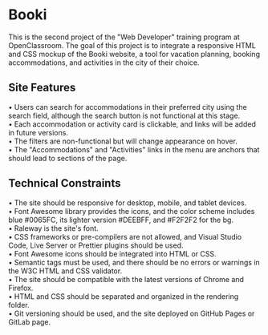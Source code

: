 # Booki
This is the second project of the "Web Developer" training program at OpenClassroom. The goal of this project is to integrate a responsive HTML and CSS mockup of the Booki website, a tool for vacation planning, booking accommodations, and activities in the city of their choice.

## Site Features

• Users can search for accommodations in their preferred city using the search field, although the search button is not functional at this stage.            
• Each accommodation or activity card is clickable, and links will be added in future versions.                         
• The filters are non-functional but will change appearance on hover.                                  
• The "Accommodations" and "Activities" links in the menu are anchors that should lead to sections of the page.

## Technical Constraints

• The site should be responsive for desktop, mobile, and tablet devices.                            
• Font Awesome library provides the icons, and the color scheme includes blue #0065FC, its lighter version #DEEBFF, and #F2F2F2 for the bg.                 
• Raleway is the site's font.                                          
• CSS frameworks or pre-compilers are not allowed, and Visual Studio Code, Live Server or Prettier plugins should be used.                          
• Font Awesome icons should be integrated into HTML or CSS.                              
• Semantic tags must be used, and there should be no errors or warnings in the W3C HTML and CSS validator.                           
• The site should be compatible with the latest versions of Chrome and Firefox.                           
• HTML and CSS should be separated and organized in the rendering folder.                               
• Git versioning should be used, and the site deployed on GitHub Pages or GitLab page.                                
